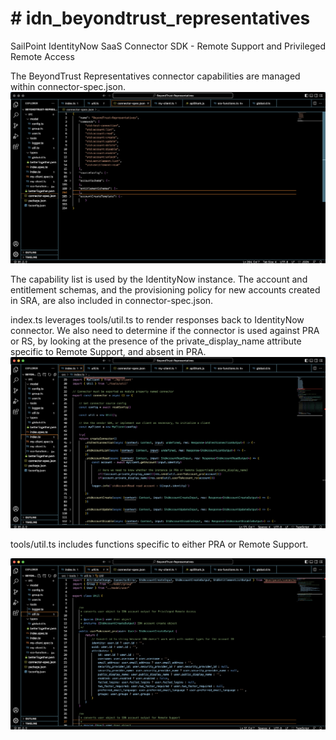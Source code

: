 <!DOCTYPE html>
<html>
<body>

<h1># idn_beyondtrust_representatives</h1>

<p>SailPoint IdentityNow SaaS Connector SDK - Remote Support and Privileged Remote Access</p>

  The BeyondTrust Representatives connector capabilities are managed within connector-spec.json.
<img src="images/connector-spec.png" alt="connector-spec.json">
  
  The capability list is used by the IdentityNow instance.  The account and entitlement schemas, and the provisioning policy for new accounts created in SRA, are also included in connector-spec.json.
  
  index.ts leverages tools/util.ts to render responses back to IdentityNow connector.  We also need to determine if the connector is used against PRA or RS, by looking at the presence of the private_display_name attribute specific to Remote Support, and absent in PRA.
<img src="images/index.png" alt="index.ts">


tools/util.ts includes functions specific to either PRA or Remote Support.

  <img src="images/util.png" alt="util.ts">
  
  

</body>
</html>
